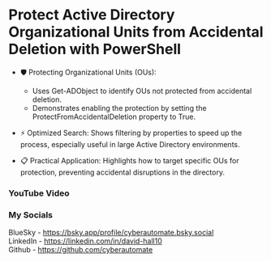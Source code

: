 # Protect Active Directory Organizational Units from Accidental Deletion with PowerShell
- 🛡️ Protecting Organizational Units (OUs):
  - Uses Get-ADObject to identify OUs not protected from accidental deletion.
  - Demonstrates enabling the protection by setting the ProtectFromAccidentalDeletion property to True.

- ⚡ Optimized Search: Shows filtering by properties to speed up the process, especially useful in large Active Directory environments.

- 📋 Practical Application: Highlights how to target specific OUs for protection, preventing accidental disruptions in the directory.

### YouTube Video ###


### My Socials ###
BlueSky - https://bsky.app/profile/cyberautomate.bsky.social<br/>
LinkedIn - https://linkedin.com/in/david-hall10 <br/>
Github - https://github.com/cyberautomate